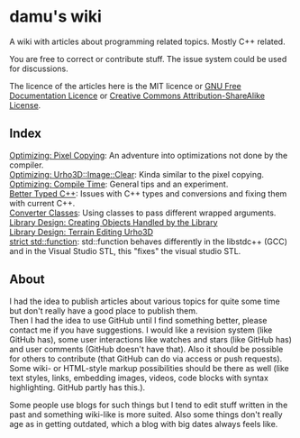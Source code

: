 # damu's wiki
A wiki with articles about programming related topics. Mostly C++ related.

You are free to correct or contribute stuff. The issue system could be used for discussions.

The licence of the articles here is the MIT licence or [GNU Free Documentation Licence](http://www.gnu.org/licenses/fdl.html) or [Creative Commons Attribution-ShareAlike License](https://en.wikipedia.org/wiki/Wikipedia:Text_of_Creative_Commons_Attribution-ShareAlike_3.0_Unported_License).

## Index

[Optimizing: Pixel Copying](optimizing_pixel_copying.md): An adventure into optimizations not done by the compiler.  
[Optimizing: Urho3D::Image::Clear](optimizing_Urho3D_Image_Clear.md): Kinda similar to the pixel copying.  
[Optimizing: Compile Time](optimizing_compile_time.md): General tips and an experiment.  
[Better Typed C++](better_typed_c++.md): Issues with C++ types and conversions and fixing them with current C++.  
[Converter Classes](converter_classes.md): Using classes to pass different wrapped arguments.  
[Library Design: Creating Objects Handled by the Library](library_design_creation_on_heap.md)  
[Library Design: Terrain Editing Urho3D](library_design_terrain_editing.md)  
[strict std::function](strict_function.md): std::function behaves differently in the libstdc++ (GCC) and in the Visual Studio STL, this "fixes" the visual studio STL.

## About

I had the idea to publish articles about various topics for quite some time but don't really have a good place to publish them.  
Then I had the idea to use GitHub until I find something better, please contact me if you have suggestions. I would like a revision system (like GitHub has), some user interactions like watches and stars (like GitHub has) and user comments (GitHub doesn't have that). Also it should be possible for others to contribute (that GitHub can do via access or push requests). Some wiki- or HTML-style markup possibilities should be there as well (like text styles, links, embedding images, videos, code blocks with syntax highlighting. GitHub partly has this.).

Some people use blogs for such things but I tend to edit stuff written in the past and something wiki-like is more suited. Also some things don't really age as in getting outdated, which a blog with big dates always feels like.
